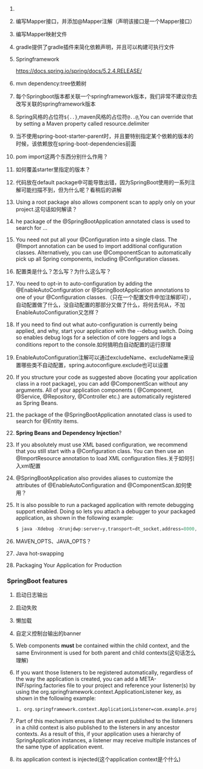 1. 

2. 编写Mapper接口，并添加@Mapper注解（声明该接口是一个Mapper接口）

3. 编写Mapper映射文件

4. gradle提供了gradle插件来简化依赖声明，并且可以构建可执行文件

5. Springframework

   https://docs.spring.io/spring/docs/5.2.4.RELEASE/

6. mvn dependency:tree依赖树

7. 每个Springboot版本都关联一个springframework版本，我们非常不建议你去改写关联的springframework版本

8. Spring风格的占位符`${..}`,maven风格的占位符`@..@`,You can override that by setting a Maven property called resource.delimiter

9. 当不使用spring-boot-starter-parent时，并且要特别指定某个依赖的版本的时候，该依赖放在spring-boot-dependencies前面

10. <type>pom</type>
    <scope>import</scope>这两个东西分别什么作用？

11. 如何覆盖starter里指定的版本？

12. 代码放在default package中可能导致出错，因为SpringBoot使用的一系列注解可能扫描不到，但为什么呢？看稍后的讲解

13. Using a root package also allows component scan to apply only on your project.这句话如何解读？

14. he package of the @SpringBootApplication annotated class is used to search for ...

15. You need not put all your @Configuration into a single class. The @Import annotation can be used to import additional configuration classes. Alternatively, you can use @ComponentScan to automatically pick up all Spring components, including @Configuration classes.

16. 配置类是什么？怎么写？为什么这么写？

17. You need to opt-in to auto-configuration by adding the @EnableAutoConfiguration or @SpringBootApplication annotations to one of your @Configuration classes.（只在一个配置文件中加注解即可），自动配置做了什么，没自动配置的那部分又做了什么，将何去何从，不加EnableAutoConfiguration又怎样？

18. If you need to find out what auto-configuration is currently being applied, and why, start your application with the --debug switch. Doing so enables debug logs for a selection of core loggers and logs a conditions report to the console.如何搞明白自动配置的运行原理

19. EnableAutoConfiguration注解可以通过excludeName、excludeName来设置哪些类不自动配置，spring.autoconfigure.exclude也可以设置

20. If you structure your code as suggested above (locating your application class in a root package), you can add @ComponentScan without any arguments. All of your application components ( @Component, @Service, @Repository, @Controller etc.) are automatically registered as Spring Beans.

21. the package of the @SpringBootApplication annotated class is used to search for @Entity items. 

22. **Spring Beans and Dependency Injection**?

23. If you absolutely must use XML based configuration, we recommend that you still start with a @Configuration class. You can then use an @ImportResource annotation to load XML configuration files.关于如何引入xml配置

24. @SpringBootApplication also provides aliases to customize the attributes of @EnableAutoConfiguration and @ComponentScan.如何使用？

25. It is also possible to run a packaged application with remote debugging support enabled. Doing so lets you attach a debugger to your packaged application, as shown in the following example:

    ```java
    $ java -Xdebug -Xrunjdwp:server=y,transport=dt_socket,address=8000,suspend=n \ -jar target/myapplication-0.0.1-SNAPSHOT.jar
    ```

26. MAVEN_OPTS、JAVA_OPTS？

27. Java hot-swapping

28. Packaging Your Application for Production



### SpringBoot features

1. 启动日志输出

2. 启动失败

3. 懒加载

4. 自定义控制台输出的banner

5. Web components **must** be contained within the child context, and the same Environment is used for both parent and child contexts(这句话怎么理解)

6. If you want those listeners to be registered automatically, regardless of the way the application is created, you can add a META-INF/spring.factories file to your project and reference your listener(s) by using the org.springframework.context.ApplicationListener key, as shown in the following example:

   ```xml
   1. org.springframework.context.ApplicationListener=com.example.project.MyL istener
   ```

7. Part of this mechanism ensures that an event published to the listeners in a child context is also published to the listeners in any ancestor contexts. As a result of this, if your application uses a hierarchy of SpringApplication instances, a listener may receive multiple instances of the same type of application event.
8.  its application context is injected(这个application context是个什么)